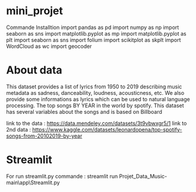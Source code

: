 # mini_projet

Commande Installtion
import pandas as pd
import numpy as np
import seaborn as sns
import matplotlib.pyplot as mp
import matplotlib.pyplot as plt
import seaborn as sns
import folium
import scikitplot as skplt
import WordCloud as wc
import geocoder

# About data 

This dataset provides a list of lyrics from 1950 to 2019 describing music metadata as sadness, danceability, loudness, acousticness, etc. We also provide some informations as lyrics which can be used to natural language processing. The top songs BY YEAR in the world by spotify. This dataset has several variables about the songs and is based on Billboard

link to the data : https://data.mendeley.com/datasets/3t9vbwxgr5/1
link to 2nd data : https://www.kaggle.com/datasets/leonardopena/top-spotify-songs-from-20102019-by-year

# Streamlit
For run streamlit.py commande : streamlit run Projet_Data_Music-main\app\Streamlit.py

